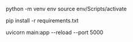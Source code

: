 
python -m venv env
source env/Scripts/activate

pip install -r requirements.txt

uvicorn main:app --reload --port 5000
